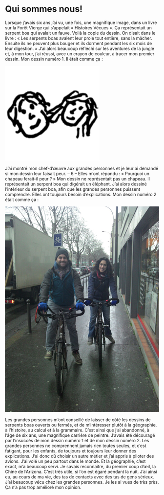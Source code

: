 # Qui sommes nous!

Lorsque j’avais six ans j’ai vu, une fois, une magnifique
image, dans un livre sur la Forêt Vierge qui s’appelait « Histoires
Vécues ». Ça représentait un serpent boa qui avalait un
fauve. Voilà la copie du dessin.
On disait dans le livre : « Les serpents boas avalent leur
proie tout entière, sans la mâcher. Ensuite ils ne peuvent plus
bouger et ils dorment pendant les six mois de leur digestion. »
J’ai alors beaucoup réfléchi sur les aventures de la jungle
et, à mon tour, j’ai réussi, avec un crayon de couleur, à tracer
mon premier dessin. Mon dessin numéro 1. Il était comme ça :

![Schema SEC](/images/nous-icon-310x310.png)

J’ai montré mon chef-d’œuvre aux grandes personnes et je
leur ai demandé si mon dessin leur faisait peur.
– 6 –
Elles m’ont répondu : « Pourquoi un chapeau ferait-il
peur ? »
Mon dessin ne représentait pas un chapeau. Il représentait
un serpent boa qui digérait un éléphant. J’ai alors dessiné
l’intérieur du serpent boa, afin que les grandes personnes puissent
comprendre. Elles ont toujours besoin d’explications. Mon
dessin numéro 2 était comme ça :

![Schema SEC](/images/primierFotoVelo.jpg)

Les grandes personnes m’ont conseillé de laisser de côté les
dessins de serpents boas ouverts ou fermés, et de m’intéresser
plutôt à la géographie, à l’histoire, au calcul et à la grammaire.
C’est ainsi que j’ai abandonné, à l’âge de six ans, une magnifique
carrière de peintre. J’avais été découragé par l’insuccès de mon
dessin numéro 1 et de mon dessin numéro 2. Les grandes personnes
ne comprennent jamais rien toutes seules, et c’est fatigant,
pour les enfants, de toujours et toujours leur donner des
explications.
J’ai donc dû choisir un autre métier et j’ai appris à piloter
des avions. J’ai volé un peu partout dans le monde. Et la géographie,
c’est exact, m’a beaucoup servi. Je savais reconnaître,
du premier coup d’œil, la Chine de l’Arizona. C’est très utile, si
l’on est égaré pendant la nuit.
J’ai ainsi eu, au cours de ma vie, des tas de contacts avec
des tas de gens sérieux. J’ai beaucoup vécu chez les grandes personnes.
Je les ai vues de très près. Ça n’a pas trop amélioré mon
opinion.
